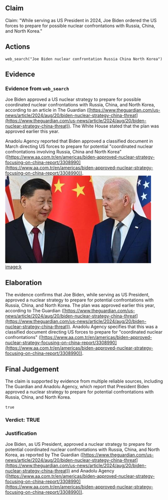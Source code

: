 ## Claim
Claim: "While serving as US President in 2024, Joe Biden ordered the US forces to prepare for possible nuclear confrontations with Russia, China, and North Korea."

## Actions
```
web_search("Joe Biden nuclear confrontation Russia China North Korea")
```

## Evidence
### Evidence from `web_search`
Joe Biden approved a US nuclear strategy to prepare for possible coordinated nuclear confrontations with Russia, China, and North Korea, according to an article in The Guardian ([https://www.theguardian.com/us-news/article/2024/aug/20/biden-nuclear-strategy-china-threat](https://www.theguardian.com/us-news/article/2024/aug/20/biden-nuclear-strategy-china-threat)). The White House stated that the plan was approved earlier this year.

Anadolu Agency reported that Biden approved a classified document in March directing US forces to prepare for potential "coordinated nuclear confrontations involving Russia, China and North Korea” ([https://www.aa.com.tr/en/americas/biden-approved-nuclear-strategy-focusing-on-china-report/3308990](https://www.aa.com.tr/en/americas/biden-approved-nuclear-strategy-focusing-on-china-report/3308990)). ![image 5950](media/2025-08-29_20-43-1756500200-966873.jpg) <image:k>


## Elaboration
The evidence confirms that Joe Biden, while serving as US President, approved a nuclear strategy to prepare for potential confrontations with Russia, China, and North Korea. The plan was approved earlier this year, according to The Guardian ([https://www.theguardian.com/us-news/article/2024/aug/20/biden-nuclear-strategy-china-threat](https://www.theguardian.com/us-news/article/2024/aug/20/biden-nuclear-strategy-china-threat)). Anadolu Agency specifies that this was a classified document directing US forces to prepare for "coordinated nuclear confrontations" ([https://www.aa.com.tr/en/americas/biden-approved-nuclear-strategy-focusing-on-china-report/3308990](https://www.aa.com.tr/en/americas/biden-approved-nuclear-strategy-focusing-on-china-report/3308990)).


## Final Judgement
The claim is supported by evidence from multiple reliable sources, including The Guardian and Anadolu Agency, which report that President Biden approved a nuclear strategy to prepare for potential confrontations with Russia, China, and North Korea.

`true`

### Verdict: TRUE

### Justification
Joe Biden, as US President, approved a nuclear strategy to prepare for potential coordinated nuclear confrontations with Russia, China, and North Korea, as reported by The Guardian ([https://www.theguardian.com/us-news/article/2024/aug/20/biden-nuclear-strategy-china-threat](https://www.theguardian.com/us-news/article/2024/aug/20/biden-nuclear-strategy-china-threat)) and Anadolu Agency ([https://www.aa.com.tr/en/americas/biden-approved-nuclear-strategy-focusing-on-china-report/3308990](https://www.aa.com.tr/en/americas/biden-approved-nuclear-strategy-focusing-on-china-report/3308990)).
